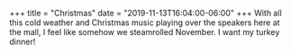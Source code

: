 +++
title = "Christmas"
date = "2019-11-13T16:04:00-06:00"
+++
With all this cold weather and Christmas music playing over the speakers here at the mall, I feel like somehow we steamrolled November. I want my turkey dinner!
